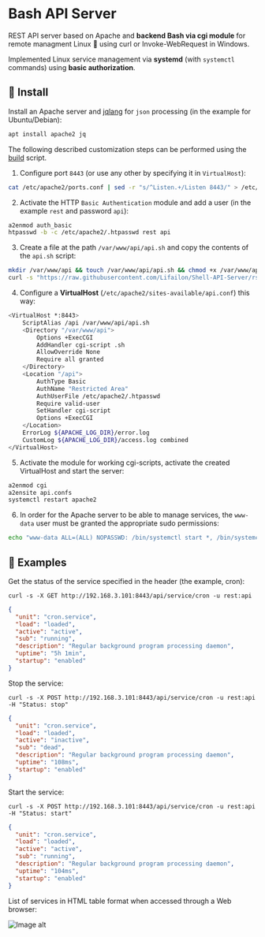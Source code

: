 # Bash API Server

REST API server based on Apache and **backend Bash via cgi module** for remote managment Linux 🐧 using curl or Invoke-WebRequest in Windows.

Implemented Linux service management via **systemd** (with `systemctl` commands) using **basic authorization**.

## 🚀 Install

Install an Apache server and [jqlang](https://github.com/jqlang/jq) for `json` processing (in the example for Ubuntu/Debian):

```Bash
apt install apache2 jq
```

The following described customization steps can be performed using the [build](https://github.com/Lifailon/Shell-API-Server/blob/rsa/build.sh) script.

1. Configure port `8443` (or use any other by specifying it in `VirtualHost`):

```Bash
cat /etc/apache2/ports.conf | sed -r "s/^Listen.+/Listen 8443/" > /etc/apache2/ports.conf
```

2. Activate the HTTP `Basic Authentication` module and add a user (in the example `rest` and password `api`):

```Bash
a2enmod auth_basic
htpasswd -b -c /etc/apache2/.htpasswd rest api
```

3. Create a file at the path `/var/www/api/api.sh` and copy the contents of the `api.sh` script:

```Bash
mkdir /var/www/api && touch /var/www/api/api.sh && chmod +x /var/www/api/api.sh
curl -s "https://raw.githubusercontent.com/Lifailon/Shell-API-Server/rsa/www/api/api.sh" > /var/www/api/api.sh
```

4. Configure a **VirtualHost** (`/etc/apache2/sites-available/api.conf`) this way:

```Bash
<VirtualHost *:8443>
    ScriptAlias /api /var/www/api/api.sh
    <Directory "/var/www/api">
        Options +ExecCGI
        AddHandler cgi-script .sh
        AllowOverride None
        Require all granted
    </Directory>
    <Location "/api">
        AuthType Basic
        AuthName "Restricted Area"
        AuthUserFile /etc/apache2/.htpasswd
        Require valid-user
        SetHandler cgi-script
        Options +ExecCGI
    </Location>
    ErrorLog ${APACHE_LOG_DIR}/error.log
    CustomLog ${APACHE_LOG_DIR}/access.log combined
</VirtualHost>
```

5. Activate the module for working cgi-scripts, activate the created VirtualHost and start the server:

```Bash
a2enmod cgi
a2ensite api.confs
systemctl restart apache2
```

6. In order for the Apache server to be able to manage services, the `www-data` user must be granted the appropriate sudo permissions:

```Bash
echo "www-data ALL=(ALL) NOPASSWD: /bin/systemctl start *, /bin/systemctl stop *, /bin/systemctl restart *" >> /etc/sudoers
```

## 📑 Examples

Get the status of the service specified in the header (the example, cron):

`curl -s -X GET http://192.168.3.101:8443/api/service/cron -u rest:api`

```json
{
  "unit": "cron.service",
  "load": "loaded",
  "active": "active",
  "sub": "running",
  "description": "Regular background program processing daemon",
  "uptime": "5h 1min",
  "startup": "enabled"
}
```

Stop the service:

`curl -s -X POST http://192.168.3.101:8443/api/service/cron -u rest:api -H "Status: stop"`

```json
{
  "unit": "cron.service",
  "load": "loaded",
  "active": "inactive",
  "sub": "dead",
  "description": "Regular background program processing daemon",
  "uptime": "108ms",
  "startup": "enabled"
}
```

Start the service:

`curl -s -X POST http://192.168.3.101:8443/api/service/cron -u rest:api -H "Status: start"`

```json
{
  "unit": "cron.service",
  "load": "loaded",
  "active": "active",
  "sub": "running",
  "description": "Regular background program processing daemon",
  "uptime": "104ms",
  "startup": "enabled"
}
```

List of services in HTML table format when accessed through a Web browser:

![Image alt](https://github.com/Lifailon/Shell-API-Server/blob/rsa/image/service-list-html-table.jpg)

